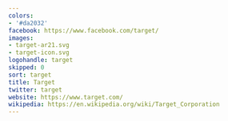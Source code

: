 ```yaml
---
colors:
- '#da2032'
facebook: https://www.facebook.com/target/
images:
- target-ar21.svg
- target-icon.svg
logohandle: target
skipped: 0
sort: target
title: Target
twitter: target
website: https://www.target.com/
wikipedia: https://en.wikipedia.org/wiki/Target_Corporation
---
```

